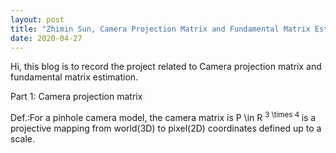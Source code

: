 ```yaml
---
layout: post
title: "Zhimin Sun, Camera Projection Matrix and Fundamental Matrix Estimation with RANSAC"
date: 2020-04-27
---
```


Hi, this blog is to record the project related to Camera projection matrix and fundamental matrix estimation.

Part 1: Camera projection matrix

Def.:For a pinhole camera model, the camera matrix is P \in R <sup>3 \times 4 </sup> is a projective mapping from world(3D) to pixel(2D) coordinates defined up to a scale.
